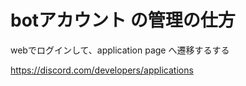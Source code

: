 
# botアカウント の管理の仕方

webでログインして、application page へ遷移するする

https://discord.com/developers/applications